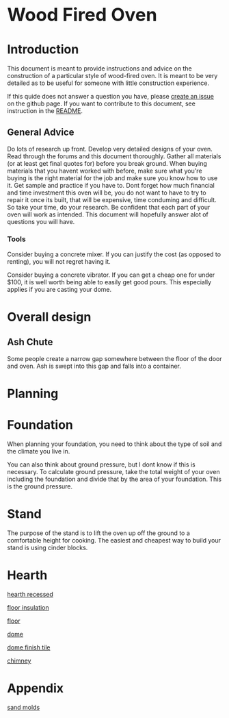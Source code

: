 
<h1 style="font-size: 42">Wood Fired Oven</h1>

# Introduction

This document is meant to provide instructions and advice on the construction of a particular style of wood-fired oven.
It is meant to be very detailed as to be useful for someone with little construction experience.

If this quide does not answer a question you have, please [create an issue](https://github.com/chuck1/book_wood_oven/issues) on the github page.
If you want to contribute to this document, see instruction in the [README](https://github.com/chuck1/book_wood_oven).

## General Advice

Do lots of research up front.
Develop very detailed designs of your oven.
Read through the forums and this document thoroughly.
Gather all materials (or at least get final quotes for) before you break ground.
When buying materials that you havent worked with before, make sure what you're buying is the right material for the job
and make sure you know how to use it.
Get sample and practice if you have to.
Dont forget how much financial and time investment this oven will be, you do not want to have to try to repair it once its built,
that will be expensive, time conduming and difficult.
So take your time, do your research.
Be confident that each part of your oven will work as intended.
This document will hopefully answer alot of questions you will have.

### Tools

Consider buying a concrete mixer.
If you can justify the cost (as opposed to renting), you will not regret having it.

Consider buying a concrete vibrator.
If you can get a cheap one for under $100, it is well worth being able to easily get good pours.
This especially applies if you are casting your dome.


# Overall design

## Ash Chute

Some people create a narrow gap somewhere between the floor of the door and oven.
Ash is swept into this gap and falls into a container.

# Planning

# Foundation

When planning your foundation, you need to think about the type of soil and the climate you live in.

You can also think about ground pressure, but I dont know if this is necessary.
To calculate ground pressure, take the total weight of your oven including the foundation and divide that by the area of your foundation.
This is the ground pressure.

# Stand

The purpose of the stand is to lift the oven up off the ground to a comfortable height for cooking.
The easiest and cheapest way to build your stand is using cinder blocks.

# Hearth

[hearth recessed](hearth_recessed.md)

[floor insulation](floor_insulation.md)

[floor](floor.md)

[dome](dome/main.md)

[dome finish tile](dome_finish_tile.md)

[chimney](chimney.md)

# Appendix

[sand molds](sand_molds.md)


